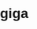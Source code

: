 # giga
<!DOCTYPE html>
<html lang="en">
<head>
    <meta charset="UTF-8">
    <meta name="viewport" content="width=device-width, initial-scale=1.0">
    <title>My Website</title>
    <style>
        /* CSS styles can go here */
        body {
            font-family: Arial, sans-serif;
            margin: 0;
            padding: 0;
        }
        header {
            background-color: #333;
            color: #fff;
            padding: 20px;
            text-align: center;
        }
        nav {
            background-color: #555;
            padding: 10px;
            text-align: center;
        }
        nav a {
            color: #fff;
            text-decoration: none;
            margin: 0 10px;
        }
        section {
            padding: 20px;
        }
        footer {
            background-color: #333;
            color: #fff;
            text-align: center;
            padding: 10px;
лоооооооооооооооооооооооооооооооооооооооооооооо
эээээээээээээээээээээээээээээээээээээээээээээээээээээээээээээээээээээээээээээээээээээээээээээээээ
grhbtnynyumurdnyunm
